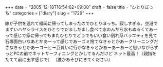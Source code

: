 +++
date = "2005-12-18T16:54:02+09:00"
draft = false
title = "ひとりぼっち"
categories = ["diary"]
slug = "1729"
+++

嫁が子供を連れて福岡に帰ってしまったのでひとりぼっち。寂しすぎる。空港でまずいハヤシライスをひとりでだましだまし食べて水のんだら水もぬるくてあーって感じで家に帰ってもまたひとりでどうでもいい食い倒れ系バラエティを見て石塚面白いなあとかあーって感じであーゴミ捨てなきゃとかあークリーニングださなきゃとかあーコーヒー豆買いに行かなきゃとかあーあーあーと思いながらずっとPCの前でネットサーフィニングとかしてるんだけど
ネット最高！（親指をたてて前に出す感じで）
（誰かあそびにきてください）
